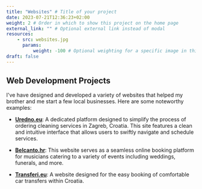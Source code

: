 ```yaml
---
title: "Websites" # Title of your project
date: 2023-07-21T12:36:23+02:00
weight: 2 # Order in which to show this project on the home page
external_link: "" # Optional external link instead of modal
resources:
    - src: websites.jpg
      params:
          weight: -100 # Optional weighting for a specific image in this project folder
draft: false
---
```


## Web Development Projects

I've have designed and developed a variety of websites that helped my brother and me start a few local businesses. Here are some noteworthy examples:

- **[Uredno.eu](https://uredno.eu/)**: A dedicated platform designed to simplify the process of ordering cleaning services in Zagreb, Croatia. This site features a clean and intuitive interface that allows users to swiftly navigate and schedule services.

- **[Belcanto.hr](https://belcanto.hr/)**: This website serves as a seamless online booking platform for musicians catering to a variety of events including weddings, funerals, and more.

- **[Transferi.eu](https://transferi.eu/)**: A website designed for the easy booking of comfortable car transfers within Croatia.

